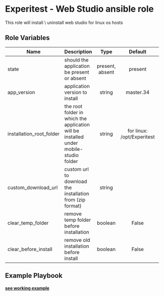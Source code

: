 Experitest - Web Studio ansible role
=========

This role will install \ uninstall web studio for linux os hosts <br>

Role Variables
--------------

| Name | Description | Type | Default | Required |
|------|-------------|:----:|:-----:|:-----:|
| state | should the application be present or absent | present, absent | present | no |
| app_version | application version to install | string | master.34 | no |
| installation_root_folder | the root folder in which the application will be installed under mobile-studio folder | string | for linux: /opt/Experitest | no |
| custom_download_url | custom url to download the installation from (zip format) | string |  | no |
| clear_temp_folder | remove temp folder before installation | boolean | False | no |
| clear_before_install | remove old installation before install | boolean | False | no |

Example Playbook
----------------

#### [see working example](/example)
